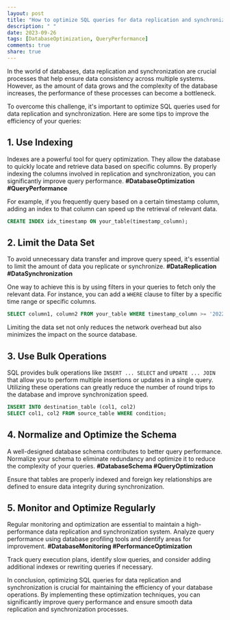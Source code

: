 ```yaml
---
layout: post
title: "How to optimize SQL queries for data replication and synchronization"
description: " "
date: 2023-09-26
tags: [DatabaseOptimization, QueryPerformance]
comments: true
share: true
---
```


In the world of databases, data replication and synchronization are crucial processes that help ensure data consistency across multiple systems. However, as the amount of data grows and the complexity of the database increases, the performance of these processes can become a bottleneck.

To overcome this challenge, it's important to optimize SQL queries used for data replication and synchronization. Here are some tips to improve the efficiency of your queries:

## 1. Use Indexing

Indexes are a powerful tool for query optimization. They allow the database to quickly locate and retrieve data based on specific columns. By properly indexing the columns involved in replication and synchronization, you can significantly improve query performance. **#DatabaseOptimization #QueryPerformance**

For example, if you frequently query based on a certain timestamp column, adding an index to that column can speed up the retrieval of relevant data.

```sql
CREATE INDEX idx_timestamp ON your_table(timestamp_column);
```

## 2. Limit the Data Set

To avoid unnecessary data transfer and improve query speed, it's essential to limit the amount of data you replicate or synchronize. **#DataReplication #DataSynchronization**

One way to achieve this is by using filters in your queries to fetch only the relevant data. For instance, you can add a `WHERE` clause to filter by a specific time range or specific columns.

```sql
SELECT column1, column2 FROM your_table WHERE timestamp_column >= '2022-01-01';
```

Limiting the data set not only reduces the network overhead but also minimizes the impact on the source database.

## 3. Use Bulk Operations

SQL provides bulk operations like `INSERT ... SELECT` and `UPDATE ... JOIN` that allow you to perform multiple insertions or updates in a single query. Utilizing these operations can greatly reduce the number of round trips to the database and improve synchronization speed.

```sql
INSERT INTO destination_table (col1, col2)
SELECT col1, col2 FROM source_table WHERE condition;
```

## 4. Normalize and Optimize the Schema

A well-designed database schema contributes to better query performance. Normalize your schema to eliminate redundancy and optimize it to reduce the complexity of your queries. **#DatabaseSchema #QueryOptimization**

Ensure that tables are properly indexed and foreign key relationships are defined to ensure data integrity during synchronization.

## 5. Monitor and Optimize Regularly

Regular monitoring and optimization are essential to maintain a high-performance data replication and synchronization system. Analyze query performance using database profiling tools and identify areas for improvement. **#DatabaseMonitoring #PerformanceOptimization**

Track query execution plans, identify slow queries, and consider adding additional indexes or rewriting queries if necessary.

In conclusion, optimizing SQL queries for data replication and synchronization is crucial for maintaining the efficiency of your database operations. By implementing these optimization techniques, you can significantly improve query performance and ensure smooth data replication and synchronization processes.